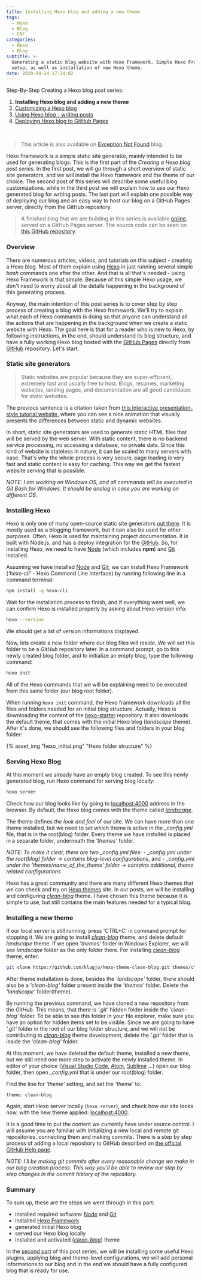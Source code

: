 ```yaml
---
title: Installing Hexo blog and adding a new theme
tags:
  - Hexo
  - Blog
  - ENF
categories:
  - Hexo
  - Blog
subtitle: >-
  Generating a static blog website with Hexo Framework. Simple Hexo Framework
  setup, as well as installation of new Hexo theme.
date: 2020-04-24 17:24:02
---
```


Step-By-Step Creating a Hexo blog post series:

1. **Installing Hexo blog and adding a new theme**
2. [Customizing a Hexo blog](https://www.codeinsights.net/2020/03/Customizing-Hexo-blog/)
3. [Using Hexo blog - writing posts](https://www.codeinsights.net/2020/03/Using-Hexo-blog-writing-posts/Using-Hexo-blog-writing-posts/)
4. [Deploying Hexo blog to GitHub Pages](https://www.codeinsights.net/2020/03/Deploying-Hexo-blog-to-GitHub-Pages/)

<br/>

> This article is also available on [Exception Not Found](https://exceptionnotfound.net/installing-hexo-blog-and-adding-a-new-theme/) blog.

Hexo Framework is a simple static site generator, mainly intended to be used for generating blogs. This is the first part of the *Creating a Hexo blog post series*. In the first post, we will go through a short overview of static site generators, and we will install the Hexo framework and the theme of our choice. The second post of this series will describe some useful blog customizations, while in the third post we will explain how to use our Hexo generated blog for writing posts. The last part will explain one possible way of deploying our blog and an easy way to host our blog on a GitHub Pages server, directly from the GitHub repository.

> A finished blog that we are building in this series is available [online](https://vladimirvozar.github.io/hexo-blog-create/), served on a GitHub Pages server. The source code can be seen on [this GitHub repository](https://github.com/vladimirvozar/hexo-blog-create).

### Overview ###
There are numerous articles, videos, and tutorials on this subject - creating a Hexo blog. Most of them explain using [Hexo](https://hexo.io/) in just running several simple *bash* commands one after the other. And that is all that's needed - using Hexo Framework is that simple. Because of this simple Hexo usage, we don't need to worry about all the details happening in the background of this generating process. 

Anyway, the main intention of this post series is to cover step by step process of creating a blog with the Hexo framework. We'll try to explain what each of Hexo commands is doing so that anyone can understand all the actions that are happening in the background when we create a static website with Hexo. The goal here is that for a reader who is new to Hexo, by following instructions, in the end, should understand its blog structure, and have a fully working Hexo blog hosted with the [GitHub Pages](https://pages.github.com/) directly from [GitHub](https://github.com/) repository. Let's start.

### Static site generators ###
>Static websites are popular because they are super-efficient, extremely fast and usually free to host. Blogs, resumes, marketing websites, landing pages, and documentation are all good candidates for static websites.

The previous sentence is a citation taken from [this interactive presentation-style tutorial website](http://nilclass.com/courses/what-is-a-static-website/#1), where you can see a nice animation that visually presents the differences between static and dynamic websites.

In short, static site generators are used to generate static HTML files that will be served by the web server. With static content, there is no backend service processing, no accessing a database, no private data. Since this kind of website is stateless in nature, it can be scaled to many servers with ease. That's why the whole process is very secure, page loading is very fast and static content is easy for caching. This way we get the fastest website serving that is possible.

*NOTE: I am working on Windows OS, and all commands will be executed in Git Bash for Windows. It should be analog in case you are working on different OS.*

### Installing Hexo ###
Hexo is only one of many open-source static site generators [out there](https://www.staticgen.com/). It is mostly used as a blogging framework, but it can also be used for other purposes. Often, Hexo is used for maintaining project documentation. It is built with Node.js, and has a deploy integration for the [GitHub](https://github.com/). So, for installing Hexo, we need to have [Node](https://nodejs.org/en/) (which includes **npm**) and [Git](https://git-scm.com/) installed.

Assuming we have installed [Node](https://nodejs.org/en/) and [Git](https://git-scm.com/), we can install Hexo Framework (*'hexo-cli'* - Hexo Command Line Interface) by running following line in a command terminal:

``` bash
npm install -g hexo-cli
```

Wait for the installation process to finish, and if everything went well, we can confirm Hexo is installed properly by asking about Hexo version info:

``` bash
hexo --version
```

We should get a list of version informations displayed.

Now, lets create a new folder where our blog files will reside. We will set this folder to be a *GitHub* repository later.
In a command prompt, go to this newly created blog folder, and to initialize an empty blog, type the following command:

``` bash
hexo init
```

All of the Hexo commands that we will be explaining need to be executed from this same folder (our blog root folder).

When running ```hexo init``` command, the Hexo framework downloads all the files and folders needed for an initial blog structure. 
Actually, Hexo is downloading the content of the [hexo-starter](https://github.com/hexojs/hexo-starter) repository.
It also downloads the default theme, that comes with the initial Hexo blog (*landscape* theme).
After it's done, we should see the following files and folders in your blog folder:

{% asset_img "hexo_initial.png" "Hexo folder structure" %}


### Serving Hexo Blog ###
At this moment we already have an empty blog created. To see this newly generated blog, run Hexo command for serving blog locally:

``` bash
hexo server
```

Check how our blog looks like by going to [localhost:4000](http://localhost:4000) address in the browser. By default, the Hexo blog comes with the theme called *[landscape](https://github.com/hexojs/hexo-theme-landscape)*. 

The theme defines *the look and feel* of our site. We can have more than one theme installed, but we need to set which theme is active in the *_config.yml* file, that is in the root(blog) folder. Every theme we have installed is placed in a separate folder, underneath the *'themes'* folder. 

*NOTE: To make it clear, there are two _config.yml files:*
*- _config.yml under the root(blog) folder -> contains blog-level configurations*, and
*- _config.yml under the 'themes/name_of_the_theme' folder -> contains additional, theme related configurations*

Hexo has a great community and there are many different Hexo themes that we can check and try on [Hexo themes](https://hexo.io/themes/index.html) site. In our posts, we will be installing and configuring *[clean-blog](https://github.com/klugjo/hexo-theme-clean-blog)* theme. I have chosen this theme because it is simple to use, but still contains the main features needed for a typical blog.


### Installing a new theme ###
If our local server is still running, press 'CTRL+C' in command prompt for stopping it. We are going to install *[clean-blog](https://github.com/klugjo/hexo-theme-clean-blog)* theme, and delete default *landscape* theme. If we open *'themes'* folder in Windows Explorer, we will see *landscape* folder as the only folder there. For installing *[clean-blog](https://github.com/klugjo/hexo-theme-clean-blog)* theme, enter:

``` bash
git clone https://github.com/klugjo/hexo-theme-clean-blog.git themes/clean-blog
```

After theme installation is done, besides the *'landscape'* folder, there should also be a *'clean-blog'* folder present inside the *'themes'* folder. Delete the *'landscape'* folder(theme).

By running the previous command, we have cloned a new repository from the *GitHub*. This means, that there is *'.git'* hidden folder inside the *'clean-blog'* folder. To be able to see this folder in your file explorer, make sure you have an option for hidden items set to be visible. Since we are going to have *'.git'* folder in the root of our blog folder structure, and we will not be contributing to *[clean-blog](https://github.com/klugjo/hexo-theme-clean-blog)* theme development, delete the *'.git'* folder that is inside the *'clean-blog'* folder.

At this moment, we have deleted the default theme, installed a new theme, but we still need one more step to activate the newly installed theme. In editor of your choice ([Visual Studio Code](https://code.visualstudio.com/), [Atom](https://atom.io/), [Sublime](https://www.sublimetext.com/) ...) open our blog folder, then open *_config.yml* that is under our root(blog) folder. 

Find the line for *'theme'* setting, and set the *'theme'* to:
```
theme: clean-blog
```

Again, start Hexo server locally (```hexo server```), and check how our site looks now, with the new theme applied: [localhost:4000](http://localhost:4000).

It is a good time to put the content we currently have under source control. I will assume you are familiar with initializing a new local and remote git repositories, connecting them and making commits.
There is a step by step process of adding a local repository to GitHub described on [the official GitHub Help page](https://help.github.com/en/github/importing-your-projects-to-github/adding-an-existing-project-to-github-using-the-command-line).

*NOTE: I'll be making git commits after every reasonable change we make in our blog creation process. This way you'll be able to review our step by step changes in the commit history of the repository.*

### Summary ###
To sum up, these are the steps we went through in this part:
- installed required software: [Node](https://nodejs.org/en/) and [Git](https://git-scm.com/)
- installed [Hexo Framework](https://hexo.io/) 
- generated initial Hexo blog
- served our Hexo blog locally
- installed and activated (*[clean-blog](https://github.com/klugjo/hexo-theme-clean-blog)*) theme

In the [second part](https://www.codeinsights.net/2020/03/Customizing-Hexo-blog/) of this post series, we will be installing some useful Hexo plugins, applying blog and theme-level configurations, we will add personal informations to our blog and in the end we should have a fully configured blog that is ready for use.
